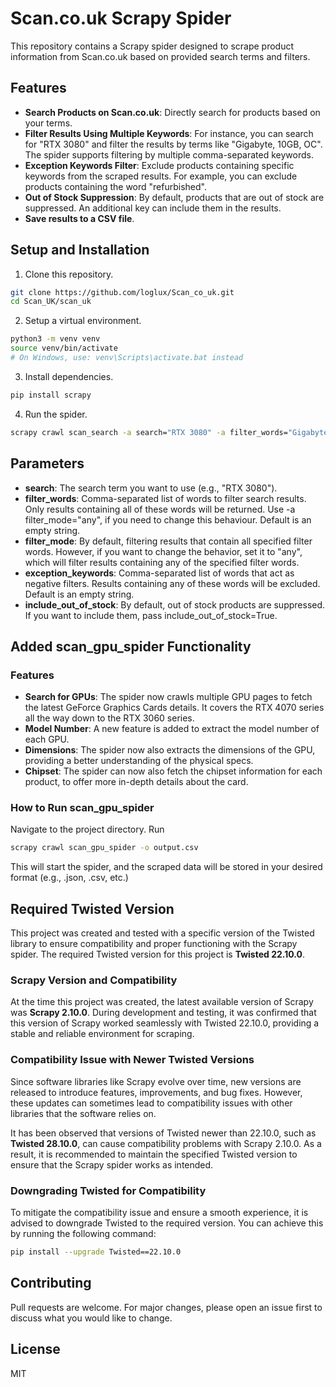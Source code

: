 # Scan.co.uk Scrapy Spider
This repository contains a Scrapy spider designed to scrape product information from Scan.co.uk based on provided search terms and filters.

## Features
- **Search Products on Scan.co.uk**: Directly search for products based on your terms.
- **Filter Results Using Multiple Keywords**: For instance, you can search for "RTX 3080" and filter the results by terms like "Gigabyte, 10GB, OC". The spider supports filtering by multiple comma-separated keywords.
- **Exception Keywords Filter**: Exclude products containing specific keywords from the scraped results. For example, you can exclude products containing the word "refurbished".
- **Out of Stock Suppression**: By default, products that are out of stock are suppressed. An additional key can include them in the results.
- **Save results to a CSV file**.

## Setup and Installation
1. Clone this repository.
```bash
git clone https://github.com/loglux/Scan_co_uk.git
cd Scan_UK/scan_uk
```
2. Setup a virtual environment.
```bash
python3 -m venv venv
source venv/bin/activate 
# On Windows, use: venv\Scripts\activate.bat instead
```
3. Install dependencies.
```bash
pip install scrapy
```
4. Run the spider.
```bash
scrapy crawl scan_search -a search="RTX 3080" -a filter_words="Gigabyte,10GB" -a exception_keywords="Dual" -o output.csv -t csv
```

## Parameters
- **search**: The search term you want to use (e.g., "RTX 3080").
- **filter_words**: Comma-separated list of words to filter search results. Only results containing all of these words will be returned. Use -a filter_mode="any", if you need to change this behaviour. Default is an empty string.
- **filter_mode**: By default, filtering results that contain all specified filter words. However, if you want to change the behavior, set it to "any", which will filter results containing any of the specified filter words.
- **exception_keywords**: Comma-separated list of words that act as negative filters. Results containing any of these words will be excluded. Default is an empty string.
- **include_out_of_stock**: By default, out of stock products are suppressed. If you want to include them, pass include_out_of_stock=True.

## Added scan_gpu_spider Functionality

### Features
- **Search for GPUs**: The spider now crawls multiple GPU pages to fetch the latest GeForce Graphics Cards details. It covers the RTX 4070 series all the way down to the RTX 3060 series.
- **Model Number**: A new feature is added to extract the model number of each GPU.
- **Dimensions**: The spider now also extracts the dimensions of the GPU, providing a better understanding of the physical specs.
- **Chipset**: The spider can now also fetch the chipset information for each product, to offer more in-depth details about the card.

### How to Run scan_gpu_spider
Navigate to the project directory.
Run 
```bash
scrapy crawl scan_gpu_spider -o output.csv
```
This will start the spider, and the scraped data will be stored in your desired format (e.g., .json, .csv, etc.)

## Required Twisted Version

This project was created and tested with a specific version of the Twisted library to ensure compatibility and proper functioning with the Scrapy spider. The required Twisted version for this project is **Twisted 22.10.0**.

### Scrapy Version and Compatibility

At the time this project was created, the latest available version of Scrapy was **Scrapy 2.10.0**. During development and testing, it was confirmed that this version of Scrapy worked seamlessly with Twisted 22.10.0, providing a stable and reliable environment for scraping.

### Compatibility Issue with Newer Twisted Versions

Since software libraries like Scrapy evolve over time, new versions are released to introduce features, improvements, and bug fixes. However, these updates can sometimes lead to compatibility issues with other libraries that the software relies on.

It has been observed that versions of Twisted newer than 22.10.0, such as **Twisted 28.10.0**, can cause compatibility problems with Scrapy 2.10.0. As a result, it is recommended to maintain the specified Twisted version to ensure that the Scrapy spider works as intended.

### Downgrading Twisted for Compatibility

To mitigate the compatibility issue and ensure a smooth experience, it is advised to downgrade Twisted to the required version. You can achieve this by running the following command:

```bash
pip install --upgrade Twisted==22.10.0
```

## Contributing
Pull requests are welcome. For major changes, please open an issue first to discuss what you would like to change.
## License
MIT